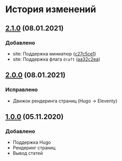 # История изменений

## [2.1.0](https://github.com/mephistorine/blog/compare/v2.0.0...v2.1.0) (08.01.2021)

### Добавлено

- site: Поддержка миниатюр ([c27c5ce1](https://github.com/mephistorine/blog/commit/c27c5ce1))
- site: Поддержка флага `draft` ([aa32c2ea](https://github.com/mephistorine/blog/commit/aa32c2ea))

## [2.0.0](https://github.com/mephistorine/blog/compare/35e1ff5..82cf51d) (08.01.2021)

### Исправлено

- Движок рендеринга страниц (Hugo -> Eleventy)

## [1.0.0](https://github.com/mephistorine/blog/commit/35e1ff576e463271285c143c49f0dc19c3c8ae1b) (05.11.2020)

### Добавлено

- Поддержка Hugo
- Рендеринг страниц
- Вывод статей
